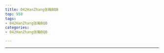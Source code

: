```yaml
---
title: 042HanZhang张翰BQB
top: 958
tags:
- 042HanZhang张翰BQB
categories:
- 042HanZhang张翰BQB

---
```


------

<!-- more -->


